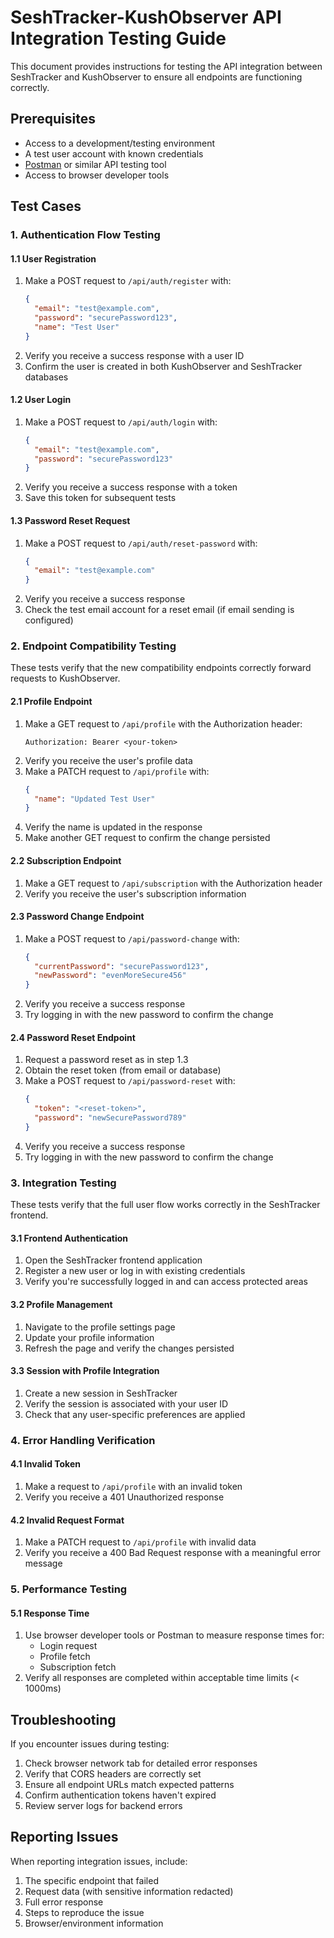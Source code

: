 # SeshTracker-KushObserver API Integration Testing Guide

This document provides instructions for testing the API integration between SeshTracker and KushObserver to ensure all endpoints are functioning correctly.

## Prerequisites

- Access to a development/testing environment
- A test user account with known credentials
- [Postman](https://www.postman.com/) or similar API testing tool
- Access to browser developer tools

## Test Cases

### 1. Authentication Flow Testing

#### 1.1 User Registration

1. Make a POST request to `/api/auth/register` with:
   ```json
   {
     "email": "test@example.com",
     "password": "securePassword123",
     "name": "Test User"
   }
   ```
2. Verify you receive a success response with a user ID
3. Confirm the user is created in both KushObserver and SeshTracker databases

#### 1.2 User Login

1. Make a POST request to `/api/auth/login` with:
   ```json
   {
     "email": "test@example.com",
     "password": "securePassword123"
   }
   ```
2. Verify you receive a success response with a token
3. Save this token for subsequent tests

#### 1.3 Password Reset Request

1. Make a POST request to `/api/auth/reset-password` with:
   ```json
   {
     "email": "test@example.com"
   }
   ```
2. Verify you receive a success response
3. Check the test email account for a reset email (if email sending is configured)

### 2. Endpoint Compatibility Testing

These tests verify that the new compatibility endpoints correctly forward requests to KushObserver.

#### 2.1 Profile Endpoint

1. Make a GET request to `/api/profile` with the Authorization header:
   ```
   Authorization: Bearer <your-token>
   ```
2. Verify you receive the user's profile data
3. Make a PATCH request to `/api/profile` with:
   ```json
   {
     "name": "Updated Test User"
   }
   ```
4. Verify the name is updated in the response
5. Make another GET request to confirm the change persisted

#### 2.2 Subscription Endpoint

1. Make a GET request to `/api/subscription` with the Authorization header
2. Verify you receive the user's subscription information

#### 2.3 Password Change Endpoint

1. Make a POST request to `/api/password-change` with:
   ```json
   {
     "currentPassword": "securePassword123",
     "newPassword": "evenMoreSecure456"
   }
   ```
2. Verify you receive a success response
3. Try logging in with the new password to confirm the change

#### 2.4 Password Reset Endpoint

1. Request a password reset as in step 1.3
2. Obtain the reset token (from email or database)
3. Make a POST request to `/api/password-reset` with:
   ```json
   {
     "token": "<reset-token>",
     "password": "newSecurePassword789"
   }
   ```
4. Verify you receive a success response
5. Try logging in with the new password to confirm the change

### 3. Integration Testing

These tests verify that the full user flow works correctly in the SeshTracker frontend.

#### 3.1 Frontend Authentication

1. Open the SeshTracker frontend application
2. Register a new user or log in with existing credentials
3. Verify you're successfully logged in and can access protected areas

#### 3.2 Profile Management

1. Navigate to the profile settings page
2. Update your profile information
3. Refresh the page and verify the changes persisted

#### 3.3 Session with Profile Integration

1. Create a new session in SeshTracker
2. Verify the session is associated with your user ID
3. Check that any user-specific preferences are applied

### 4. Error Handling Verification

#### 4.1 Invalid Token

1. Make a request to `/api/profile` with an invalid token
2. Verify you receive a 401 Unauthorized response

#### 4.2 Invalid Request Format

1. Make a PATCH request to `/api/profile` with invalid data
2. Verify you receive a 400 Bad Request response with a meaningful error message

### 5. Performance Testing

#### 5.1 Response Time

1. Use browser developer tools or Postman to measure response times for:
   - Login request
   - Profile fetch
   - Subscription fetch
2. Verify all responses are completed within acceptable time limits (< 1000ms)

## Troubleshooting

If you encounter issues during testing:

1. Check browser network tab for detailed error responses
2. Verify that CORS headers are correctly set
3. Ensure all endpoint URLs match expected patterns
4. Confirm authentication tokens haven't expired
5. Review server logs for backend errors

## Reporting Issues

When reporting integration issues, include:

1. The specific endpoint that failed
2. Request data (with sensitive information redacted)
3. Full error response
4. Steps to reproduce the issue
5. Browser/environment information 